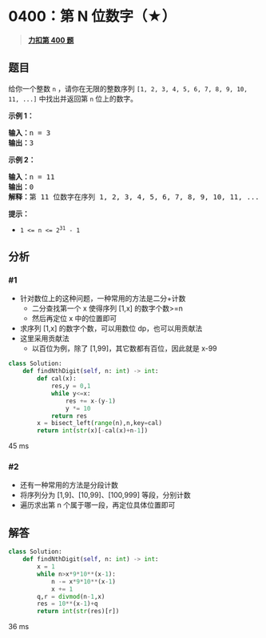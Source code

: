 # 0400：第 N 位数字（★）


> <u>**[力扣第 400 题](https://leetcode.cn/problems/nth-digit/)**</u>

## 题目

<p>给你一个整数 <code>n</code> ，请你在无限的整数序列 <code>[1, 2, 3, 4, 5, 6, 7, 8, 9, 10, 11, ...]</code> 中找出并返回第 <code>n</code><em> </em>位上的数字。</p>



<p><strong>示例 1：</strong></p>

<pre>
<strong>输入：</strong>n = 3
<strong>输出：</strong>3
</pre>

<p><strong>示例 2：</strong></p>

<pre>
<strong>输入：</strong>n = 11
<strong>输出：</strong>0
<strong>解释：</strong>第 11 位数字在序列 1, 2, 3, 4, 5, 6, 7, 8, 9, 10, 11, ... 里是 <strong>0 </strong>，它是 10 的一部分。
</pre>



<p><strong>提示：</strong></p>

<ul>
<li><code>1 &lt;= n &lt;= 2<sup>31</sup> - 1</code></li>
</ul>




## 分析


### #1

- 针对数位上的这种问题，一种常用的方法是二分+计数
	- 二分查找第一个 x 使得序列 [1,x] 的数字个数>=n
	- 然后再定位 x 中的位置即可
- 求序列 [1,x] 的数字个数，可以用数位 dp，也可以用贡献法
- 这里采用贡献法
	- 以百位为例，除了 [1,99]，其它数都有百位，因此就是 x-99

```python
class Solution:
    def findNthDigit(self, n: int) -> int:
        def cal(x):
            res,y = 0,1
            while y<=x:
                res += x-(y-1)
                y *= 10
            return res
        x = bisect_left(range(n),n,key=cal)
        return int(str(x)[-cal(x)+n-1])
```
45 ms

### #2

- 还有一种常用的方法是分段计数
- 将序列分为 [1,9]、[10,99]、[100,999] 等段，分别计数
- 遍历求出第 n 个属于哪一段，再定位具体位置即可

## 解答

```python
class Solution:
    def findNthDigit(self, n: int) -> int:
        x = 1
        while n>x*9*10**(x-1):
            n -= x*9*10**(x-1)
            x += 1
        q,r = divmod(n-1,x)
        res = 10**(x-1)+q
        return int(str(res)[r])
```
36 ms


